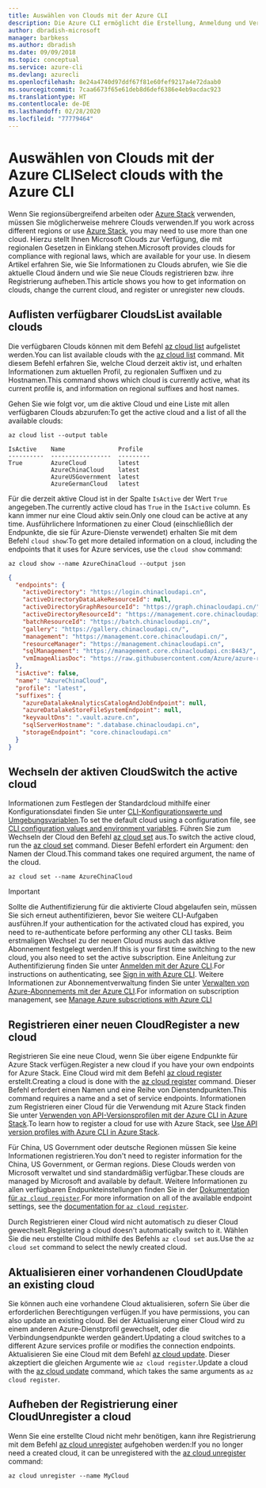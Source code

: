 ```yaml
---
title: Auswählen von Clouds mit der Azure CLI
description: Die Azure CLI ermöglicht die Erstellung, Anmeldung und Verwaltung von bzw. bei mehreren Clouds.
author: dbradish-microsoft
manager: barbkess
ms.author: dbradish
ms.date: 09/09/2018
ms.topic: conceptual
ms.service: azure-cli
ms.devlang: azurecli
ms.openlocfilehash: 8e24a4740d97ddf67f81e60fef9217a4e72daab0
ms.sourcegitcommit: 7caa6673f65e61deb8d6def6386e4eb9acdac923
ms.translationtype: HT
ms.contentlocale: de-DE
ms.lasthandoff: 02/28/2020
ms.locfileid: "77779464"
---
```

# <a name="select-clouds-with-the-azure-cli"></a><span data-ttu-id="7e6d5-103">Auswählen von Clouds mit der Azure CLI</span><span class="sxs-lookup"><span data-stu-id="7e6d5-103">Select clouds with the Azure CLI</span></span>

<span data-ttu-id="7e6d5-104">Wenn Sie regionsübergreifend arbeiten oder [Azure Stack](https://docs.microsoft.com/azure/azure-stack/user/) verwenden, müssen Sie möglicherweise mehrere Clouds verwenden.</span><span class="sxs-lookup"><span data-stu-id="7e6d5-104">If you work across different regions or use [Azure Stack](https://docs.microsoft.com/azure/azure-stack/user/), you may need to use more than one cloud.</span></span> <span data-ttu-id="7e6d5-105">Hierzu stellt Ihnen Microsoft Clouds zur Verfügung, die mit regionalen Gesetzen in Einklang stehen.</span><span class="sxs-lookup"><span data-stu-id="7e6d5-105">Microsoft provides clouds for compliance with regional laws, which are available for your use.</span></span> <span data-ttu-id="7e6d5-106">In diesem Artikel erfahren Sie, wie Sie Informationen zu Clouds abrufen, wie Sie die aktuelle Cloud ändern und wie Sie neue Clouds registrieren bzw. ihre Registrierung aufheben.</span><span class="sxs-lookup"><span data-stu-id="7e6d5-106">This article shows you how to get information on clouds, change the current cloud, and register or unregister new clouds.</span></span>

## <a name="list-available-clouds"></a><span data-ttu-id="7e6d5-107">Auflisten verfügbarer Clouds</span><span class="sxs-lookup"><span data-stu-id="7e6d5-107">List available clouds</span></span>

<span data-ttu-id="7e6d5-108">Die verfügbaren Clouds können mit dem Befehl [az cloud list](/cli/azure/cloud#az-cloud-list) aufgelistet werden.</span><span class="sxs-lookup"><span data-stu-id="7e6d5-108">You can list available clouds with the [az cloud list](/cli/azure/cloud#az-cloud-list) command.</span></span> <span data-ttu-id="7e6d5-109">Mit diesem Befehl erfahren Sie, welche Cloud derzeit aktiv ist, und erhalten Informationen zum aktuellen Profil, zu regionalen Suffixen und zu Hostnamen.</span><span class="sxs-lookup"><span data-stu-id="7e6d5-109">This command shows which cloud is currently active, what its current profile is, and information on regional suffixes and host names.</span></span>

<span data-ttu-id="7e6d5-110">Gehen Sie wie folgt vor, um die aktive Cloud und eine Liste mit allen verfügbaren Clouds abzurufen:</span><span class="sxs-lookup"><span data-stu-id="7e6d5-110">To get the active cloud and a list of all the available clouds:</span></span>

```azurecli-interactive
az cloud list --output table
```

```output
IsActive    Name               Profile
----------  -----------------  ---------
True        AzureCloud         latest
            AzureChinaCloud    latest
            AzureUSGovernment  latest
            AzureGermanCloud   latest
```

<span data-ttu-id="7e6d5-111">Für die derzeit aktive Cloud ist in der Spalte `IsActive` der Wert `True` angegeben.</span><span class="sxs-lookup"><span data-stu-id="7e6d5-111">The currently active cloud has `True` in the `IsActive` column.</span></span> <span data-ttu-id="7e6d5-112">Es kann immer nur eine Cloud aktiv sein.</span><span class="sxs-lookup"><span data-stu-id="7e6d5-112">Only one cloud can be active at any time.</span></span> <span data-ttu-id="7e6d5-113">Ausführlichere Informationen zu einer Cloud (einschließlich der Endpunkte, die sie für Azure-Dienste verwendet) erhalten Sie mit dem Befehl `cloud show`:</span><span class="sxs-lookup"><span data-stu-id="7e6d5-113">To get more detailed information on a cloud, including the endpoints that it uses for Azure services, use the `cloud show` command:</span></span>

```azurecli-interactive
az cloud show --name AzureChinaCloud --output json
```

```json
{
  "endpoints": {
    "activeDirectory": "https://login.chinacloudapi.cn",
    "activeDirectoryDataLakeResourceId": null,
    "activeDirectoryGraphResourceId": "https://graph.chinacloudapi.cn/",
    "activeDirectoryResourceId": "https://management.core.chinacloudapi.cn/",
    "batchResourceId": "https://batch.chinacloudapi.cn/",
    "gallery": "https://gallery.chinacloudapi.cn/",
    "management": "https://management.core.chinacloudapi.cn/",
    "resourceManager": "https://management.chinacloudapi.cn",
    "sqlManagement": "https://management.core.chinacloudapi.cn:8443/",
    "vmImageAliasDoc": "https://raw.githubusercontent.com/Azure/azure-rest-api-specs/master/arm-compute/quickstart-templates/aliases.json"
  },
  "isActive": false,
  "name": "AzureChinaCloud",
  "profile": "latest",
  "suffixes": {
    "azureDatalakeAnalyticsCatalogAndJobEndpoint": null,
    "azureDatalakeStoreFileSystemEndpoint": null,
    "keyvaultDns": ".vault.azure.cn",
    "sqlServerHostname": ".database.chinacloudapi.cn",
    "storageEndpoint": "core.chinacloudapi.cn"
  }
}
```

## <a name="switch-the-active-cloud"></a><span data-ttu-id="7e6d5-114">Wechseln der aktiven Cloud</span><span class="sxs-lookup"><span data-stu-id="7e6d5-114">Switch the active cloud</span></span>

<span data-ttu-id="7e6d5-115">Informationen zum Festlegen der Standardcloud mithilfe einer Konfigurationsdatei finden Sie unter [CLI-Konfigurationswerte und Umgebungsvariablen](/cli/azure/azure-cli-configuration?view=azure-cli-latest#cli-configuration-values-and-environment-variables).</span><span class="sxs-lookup"><span data-stu-id="7e6d5-115">To set the default cloud using a configuration file, see [CLI configuration values and environment variables](/cli/azure/azure-cli-configuration?view=azure-cli-latest#cli-configuration-values-and-environment-variables).</span></span>  <span data-ttu-id="7e6d5-116">Führen Sie zum Wechseln der Cloud den Befehl [az cloud set](/cli/azure/cloud#az-cloud-set) aus.</span><span class="sxs-lookup"><span data-stu-id="7e6d5-116">To switch the active cloud, run the [az cloud set](/cli/azure/cloud#az-cloud-set) command.</span></span> <span data-ttu-id="7e6d5-117">Dieser Befehl erfordert ein Argument: den Namen der Cloud.</span><span class="sxs-lookup"><span data-stu-id="7e6d5-117">This command takes one required argument, the name of the cloud.</span></span>

```azurecli-interactive
az cloud set --name AzureChinaCloud
```

> [!IMPORTANT]
> <span data-ttu-id="7e6d5-118">Sollte die Authentifizierung für die aktivierte Cloud abgelaufen sein, müssen Sie sich erneut authentifizieren, bevor Sie weitere CLI-Aufgaben ausführen.</span><span class="sxs-lookup"><span data-stu-id="7e6d5-118">If your authentication for the activated cloud has expired, you need to re-authenticate before performing any other CLI tasks.</span></span> <span data-ttu-id="7e6d5-119">Beim erstmaligen Wechsel zu der neuen Cloud muss auch das aktive Abonnement festgelegt werden.</span><span class="sxs-lookup"><span data-stu-id="7e6d5-119">If this is your first time switching to the new cloud, you also need to set the active subscription.</span></span>
> <span data-ttu-id="7e6d5-120">Eine Anleitung zur Authentifizierung finden Sie unter [Anmelden mit der Azure CLI](authenticate-azure-cli.md).</span><span class="sxs-lookup"><span data-stu-id="7e6d5-120">For instructions on authenticating, see [Sign in with Azure CLI](authenticate-azure-cli.md).</span></span> <span data-ttu-id="7e6d5-121">Weitere Informationen zur Abonnementverwaltung finden Sie unter [Verwalten von Azure-Abonnements mit der Azure CLI](manage-azure-subscriptions-azure-cli.md).</span><span class="sxs-lookup"><span data-stu-id="7e6d5-121">For information on subscription management, see [Manage Azure subscriptions with Azure CLI](manage-azure-subscriptions-azure-cli.md)</span></span>

## <a name="register-a-new-cloud"></a><span data-ttu-id="7e6d5-122">Registrieren einer neuen Cloud</span><span class="sxs-lookup"><span data-stu-id="7e6d5-122">Register a new cloud</span></span>

<span data-ttu-id="7e6d5-123">Registrieren Sie eine neue Cloud, wenn Sie über eigene Endpunkte für Azure Stack verfügen.</span><span class="sxs-lookup"><span data-stu-id="7e6d5-123">Register a new cloud if you have your own endpoints for Azure Stack.</span></span> <span data-ttu-id="7e6d5-124">Eine Cloud wird mit dem Befehl [az cloud register](/cli/azure/cloud#az-cloud-register) erstellt.</span><span class="sxs-lookup"><span data-stu-id="7e6d5-124">Creating a cloud is done with the [az cloud register](/cli/azure/cloud#az-cloud-register) command.</span></span> <span data-ttu-id="7e6d5-125">Dieser Befehl erfordert einen Namen und eine Reihe von Dienstendpunkten.</span><span class="sxs-lookup"><span data-stu-id="7e6d5-125">This command requires a name and a set of service endpoints.</span></span> <span data-ttu-id="7e6d5-126">Informationen zum Registrieren einer Cloud für die Verwendung mit Azure Stack finden Sie unter [Verwenden von API-Versionsprofilen mit der Azure CLI in Azure Stack](/azure/azure-stack/user/azure-stack-version-profiles-azurecli2#connect-to-azure-stack).</span><span class="sxs-lookup"><span data-stu-id="7e6d5-126">To learn how to register a cloud for use with Azure Stack, see [Use API version profiles with Azure CLI in Azure Stack](/azure/azure-stack/user/azure-stack-version-profiles-azurecli2#connect-to-azure-stack).</span></span>

<span data-ttu-id="7e6d5-127">Für China, US Government oder deutsche Regionen müssen Sie keine Informationen registrieren.</span><span class="sxs-lookup"><span data-stu-id="7e6d5-127">You don't need to register information for the China, US Government, or German regions.</span></span> <span data-ttu-id="7e6d5-128">Diese Clouds werden von Microsoft verwaltet und sind standardmäßig verfügbar.</span><span class="sxs-lookup"><span data-stu-id="7e6d5-128">These clouds are managed by Microsoft and available by default.</span></span>  <span data-ttu-id="7e6d5-129">Weitere Informationen zu allen verfügbaren Endpunkteinstellungen finden Sie in der [Dokumentation für `az cloud register`](/cli/azure/cloud#az-cloud-register).</span><span class="sxs-lookup"><span data-stu-id="7e6d5-129">For more information on all of the available endpoint settings, see the [documentation for `az cloud register`](/cli/azure/cloud#az-cloud-register).</span></span>

<span data-ttu-id="7e6d5-130">Durch Registrieren einer Cloud wird nicht automatisch zu dieser Cloud gewechselt.</span><span class="sxs-lookup"><span data-stu-id="7e6d5-130">Registering a cloud doesn't automatically switch to it.</span></span> <span data-ttu-id="7e6d5-131">Wählen Sie die neu erstellte Cloud mithilfe des Befehls `az cloud set` aus.</span><span class="sxs-lookup"><span data-stu-id="7e6d5-131">Use the `az cloud set` command to select the newly created cloud.</span></span>

## <a name="update-an-existing-cloud"></a><span data-ttu-id="7e6d5-132">Aktualisieren einer vorhandenen Cloud</span><span class="sxs-lookup"><span data-stu-id="7e6d5-132">Update an existing cloud</span></span>

<span data-ttu-id="7e6d5-133">Sie können auch eine vorhandene Cloud aktualisieren, sofern Sie über die erforderlichen Berechtigungen verfügen.</span><span class="sxs-lookup"><span data-stu-id="7e6d5-133">If you have permissions, you can also update an existing cloud.</span></span> <span data-ttu-id="7e6d5-134">Bei der Aktualisierung einer Cloud wird zu einem anderen Azure-Dienstprofil gewechselt, oder die Verbindungsendpunkte werden geändert.</span><span class="sxs-lookup"><span data-stu-id="7e6d5-134">Updating a cloud switches to a different Azure services profile or modifies the connection endpoints.</span></span>
<span data-ttu-id="7e6d5-135">Aktualisieren Sie eine Cloud mit dem Befehl [az cloud update](/cli/azure/cloud#az-cloud-update). Dieser akzeptiert die gleichen Argumente wie `az cloud register`.</span><span class="sxs-lookup"><span data-stu-id="7e6d5-135">Update a cloud with the [az cloud update](/cli/azure/cloud#az-cloud-update) command, which takes the same arguments as `az cloud register`.</span></span>

## <a name="unregister-a-cloud"></a><span data-ttu-id="7e6d5-136">Aufheben der Registrierung einer Cloud</span><span class="sxs-lookup"><span data-stu-id="7e6d5-136">Unregister a cloud</span></span>

<span data-ttu-id="7e6d5-137">Wenn Sie eine erstellte Cloud nicht mehr benötigen, kann ihre Registrierung mit dem Befehl [az cloud unregister](/cli/azure/cloud#az-cloud-unregister) aufgehoben werden:</span><span class="sxs-lookup"><span data-stu-id="7e6d5-137">If you no longer need a created cloud, it can be unregistered with the [az cloud unregister](/cli/azure/cloud#az-cloud-unregister) command:</span></span>

```azurecli-interactive
az cloud unregister --name MyCloud
```
